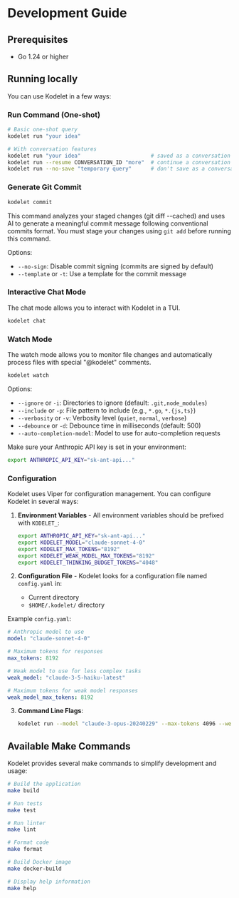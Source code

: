 # Development Guide

## Prerequisites

- Go 1.24 or higher

## Running locally

You can use Kodelet in a few ways:

### Run Command (One-shot)

```bash
# Basic one-shot query
kodelet run "your idea"

# With conversation features
kodelet run "your idea"                      # saved as a conversation
kodelet run --resume CONVERSATION_ID "more"  # continue a conversation
kodelet run --no-save "temporary query"      # don't save as a conversation
```

### Generate Git Commit

```bash
kodelet commit
```

This command analyzes your staged changes (git diff --cached) and uses AI to generate a meaningful commit message following conventional commits format. You must stage your changes using `git add` before running this command.

Options:
- `--no-sign`: Disable commit signing (commits are signed by default)
- `--template` or `-t`: Use a template for the commit message

### Interactive Chat Mode

The chat mode allows you to interact with Kodelet in a TUI.

```bash
kodelet chat
```

### Watch Mode

The watch mode allows you to monitor file changes and automatically process files with special "@kodelet" comments.

```bash
kodelet watch
```
Options:
- `--ignore` or `-i`: Directories to ignore (default: `.git,node_modules`)
- `--include` or `-p`: File pattern to include (e.g., `*.go`, `*.{js,ts}`)
- `--verbosity` or `-v`: Verbosity level (`quiet`, `normal`, `verbose`)
- `--debounce` or `-d`: Debounce time in milliseconds (default: 500)
- `--auto-completion-model`: Model to use for auto-completion requests

Make sure your Anthropic API key is set in your environment:

```bash
export ANTHROPIC_API_KEY="sk-ant-api..."
```

### Configuration

Kodelet uses Viper for configuration management. You can configure Kodelet in several ways:

1. **Environment Variables** - All environment variables should be prefixed with `KODELET_`:
   ```bash
   export ANTHROPIC_API_KEY="sk-ant-api..."
   export KODELET_MODEL="claude-sonnet-4-0"
   export KODELET_MAX_TOKENS="8192"
   export KODELET_WEAK_MODEL_MAX_TOKENS="8192"
   export KODELET_THINKING_BUDGET_TOKENS="4048"
   ```

2. **Configuration File** - Kodelet looks for a configuration file named `config.yaml` in:
   - Current directory
   - `$HOME/.kodelet/` directory

Example `config.yaml`:
```yaml
# Anthropic model to use
model: "claude-sonnet-4-0"

# Maximum tokens for responses
max_tokens: 8192

# Weak model to use for less complex tasks
weak_model: "claude-3-5-haiku-latest"

# Maximum tokens for weak model responses
weak_model_max_tokens: 8192
```

3. **Command Line Flags**:
   ```bash
   kodelet run --model "claude-3-opus-20240229" --max-tokens 4096 --weak-model-max-tokens 2048 "query"
   ```

## Available Make Commands

Kodelet provides several make commands to simplify development and usage:

```bash
# Build the application
make build

# Run tests
make test

# Run linter
make lint

# Format code
make format

# Build Docker image
make docker-build

# Display help information
make help
```

